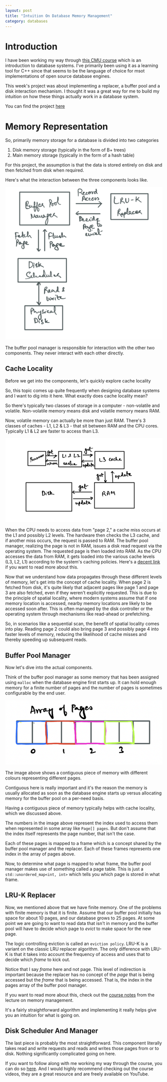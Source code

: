 ```yaml
---
layout: post
title: "Intuition On Database Memory Management"
category: databases
---
```


# Introduction

I have been working my way through [this CMU course](https://15445.courses.cs.cmu.edu/fall2023/schedule.html) which is an introduction to database systems. I've primarily been using it as a learning tool for C++ since that seems to be the language of choice for msot implementations of open source database engines.

This week's project was about implementing a replacer, a buffer pool and a disk interaction mechanism. I thought it was a great way for me to build my intuition on how these things actually work in a database system.

You can find the project [here](https://15445.courses.cs.cmu.edu/fall2023/project1/)

# Memory Representation

So, primarily memory storage for a database is divided into two categories

1. Disk memory storage (typically in the form of B+ trees)
2. Main memory storage (typically in the form of a hash table)

For this project, the assumption is that the data is stored entirely on disk and then fetched from disk when required.

Here's what the interaction between the three components looks like.

![](/assets/img/databases/lru-k/component-interaction.png)

The buffer pool manager is responsible for interaction with the other two components. They never interact with each other directly.

## Cache Locality

Before we get into the components, let's quickly explore cache locality

So, this topic comes up quite frequently when designing database systems and I want to dig into it here. What exactly does cache locality mean?

So there's typically two classes of storage in a computer - non-volatile and volatile. Non-volatile memory means disk and volatile memory means RAM.

Now, volatile memory can actually be more than just RAM. There's 3 classes of caches - L1, L2 & L3 - that sit between RAM and the CPU cores. Typically L1 & L2 are faster to access than L3.

![](/assets/img/databases/lru-k/l1-l2-l3-ram-disk.jpeg)

When the CPU needs to access data from "page 2," a cache miss occurs at the L1 and possibly L2 levels. The hardware then checks the L3 cache, and if another miss occurs, the request is passed to RAM. The buffer pool manager, realizing the page is not in RAM, issues a disk read request via the operating system. The requested page is then loaded into RAM. As the CPU accesses the data from RAM, it gets loaded into the various cache levels (L3, L2, L1) according to the system's caching policies. Here's a [decent link](https://www.rfwireless-world.com/Terminology/L1-Cache-Vs-L2-Cache-Vs-L3-Cache-Memory.html) if you want to read more about this.

Now that we understand how data propagates through these different levels of memory, let's get into the concept of cache locality. When page 2 is fetched from disk, it's quite likely that adjacent pages like page 1 and page 3 are also fetched, even if they weren't explicitly requested. This is due to the principle of spatial locality, where modern systems assume that if one memory location is accessed, nearby memory locations are likely to be accessed soon after. This is often managed by the disk controller or the operating system through mechanisms like read-ahead or prefetching.

So, in scenarios like a sequential scan, the benefit of spatial locality comes into play. Reading page 2 could also bring page 3 and possibly page 4 into faster levels of memory, reducing the likelihood of cache misses and thereby speeding up subsequent reads.

## Buffer Pool Manager

Now let's dive into the actual components.

Think of the buffer pool manager as some memory that has been assigned using `malloc` when the database engine first starts up. It can hold enough memory for a finite number of pages and the number of pages is sometimes configurable by the end user.

![](/assets/img/databases/lru-k/buffer-pool-memory-representation.png)

The image above shows a contiguous piece of memory with different colours representing different pages.

Contiguous here is really important and it's the reason the memory is usually allocated as soon as the database engine starts up versus allocating memory for the buffer pool on a per-need basis.

Having a contiguous piece of memory typically helps with cache locality, which we discussed above.

The numbers in the image above represent the index used to access them when represented in some array like `Page[] pages`. But don't assume that the index itself represents the page number, that isn't the case.

Each of these pages is mapped to a frame which is a concept shared by the buffer pool manager and the replacer. Each of these frames represents one index in the array of pages above.

Now, to determine what page is mapped to what frame, the buffer pool manager makes use of something called a page table. This is just a `std::unordered_map<int, int>` which tells you which page is stored in what frame.

## LRU-K Replacer

Now, we mentioned above that we have finite memory. One of the problems with finite memory is that it is finite. Assume that our buffer pool initially has space for about 10 pages, and our database grows to 25 pages. At some point we are going to want to read data that isn't in memory and the buffer pool will have to decide which page to _evict_ to make space for the new page.

The logic controlling eviction is called an `eviction policy`. LRU-K is a variant on the classic LRU replacer algorithm. The only difference with LRU-K is that it takes into account the frequency of access and uses that to decide which _frame_ to kick out.

Notice that I say _frame_ here and not page. This level of indirection is important because the replacer has no concept of the _page_ that is being accessed but the _frame_ that is being accessed. That is, the index in the pages array of the buffer pool manager.

If you want to read more about this, check out the [course notes](https://15445.courses.cs.cmu.edu/fall2023/notes/06-bufferpool.pdf) from the lecture on memory management.

It's a fairly straightforward algorithm and implementing it really helps give you an intuition for what is going on.

## Disk Scheduler And Manager

The last piece is probably the most straightforward. This component literally takes read and write requests and reads and writes those pages from or to disk. Nothing significantly complicated going on here.

If you want to follow along with me working my way through the course, you can do so [here](https://github.com/redixhumayun/bustub). And I would highly recommend checking out the course videos, they are a great resource and are freely available on YouTube.
